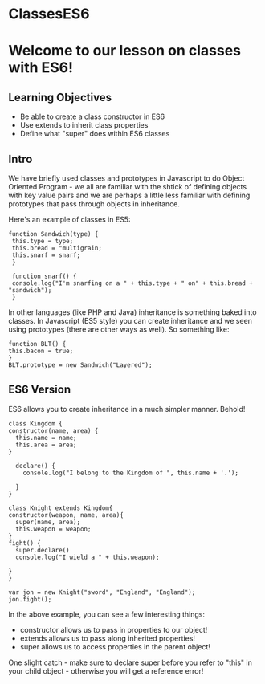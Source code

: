 # ClassesES6

# Welcome to our lesson on classes with ES6!

## Learning Objectives
 - Be able to create a class constructor in ES6
 - Use extends to inherit class properties
 - Define what "super" does within ES6 classes
 
 ## Intro
 We have briefly used classes and prototypes in Javascript to do Object Oriented Program - we all are familiar with the shtick of defining objects with key value pairs and we are perhaps a little less
 familiar with defining prototypes that pass through objects in inheritance.
 
 Here's an example of classes in ES5: 
 
 ```
 function Sandwich(type) {
  this.type = type;
  this.bread = "multigrain;
  this.snarf = snarf;
  }
  
  function snarf() {
  console.log("I'm snarfing on a " + this.type + " on" + this.bread + "sandwich");
  }
  ```
  In other languages (like PHP and Java) inheritance is something baked into classes. In Javascript (ES5 style) you can create inheritance and we seen using prototypes (there are other ways as well). So something like: 
  
  ```
  function BLT() {
  this.bacon = true;
  }
  BLT.prototype = new Sandwich("Layered");
  ```
  
  ## ES6 Version
  
  ES6 allows you to create inheritance in a much simpler manner. Behold! 
  
  ```
  class Kingdom {
  constructor(name, area) {
  	this.name = name;
  	this.area = area;
}

	declare() {
      console.log("I belong to the Kingdom of ", this.name + '.');
 
    }
}

class Knight extends Kingdom{
  constructor(weapon, name, area){
    super(name, area);
    this.weapon = weapon;
  }
  fight() {
    super.declare()
    console.log("I wield a " + this.weapon);
    
  }
}

var jon = new Knight("sword", "England", "England");
jon.fight();
  ```
  
  In the above example, you can see a few interesting things:
   - constructor allows us to pass in properties to our object!
   - extends allows us to pass along inherited properties!
   - super allows us to access properties in the parent object!
 
One slight catch - make sure to declare super before you refer to "this" in your child object - otherwise you will get a reference error!
